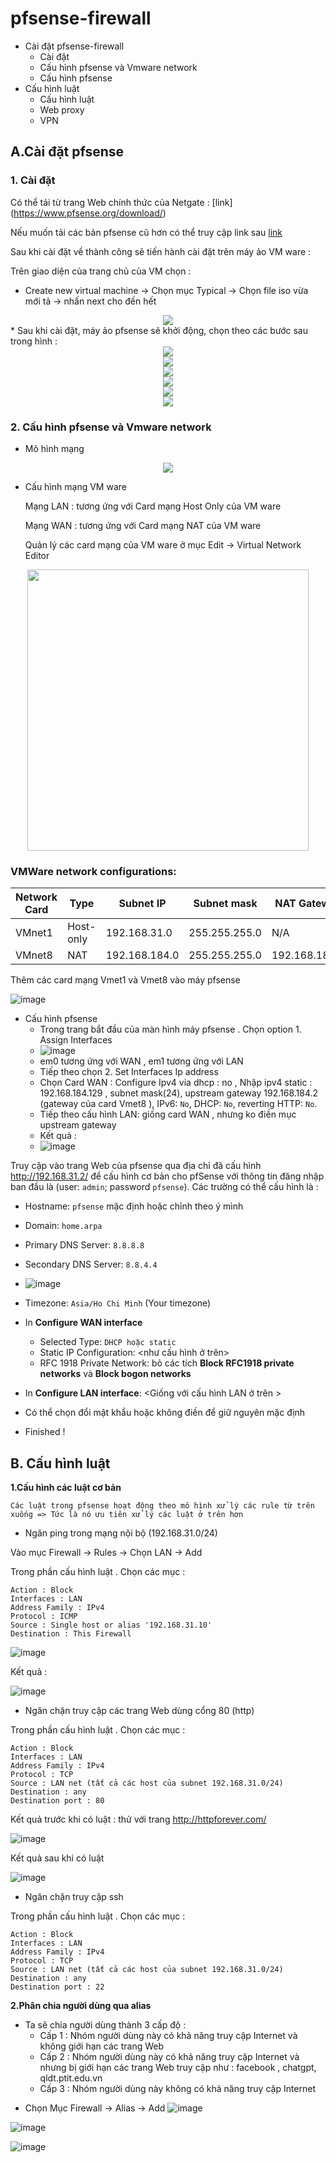 # pfsense-firewall

* Cài đặt pfsense-firewall
    * Cài đặt 
    * Cấu hình pfsense và Vmware network
    * Cấu hình pfsense
*  Cấu hình luật
   * Cấu hình luật
   * Web proxy
   * VPN
##
## A.Cài đặt pfsense 
### 1. Cài đặt
Có thể tải từ trang Web chính thức của Netgate : [link] (https://www.pfsense.org/download/) 

Nếu muốn tải các bản pfsense cũ hơn có thể truy cập link sau [link](https://repo.ialab.dsu.edu/pfsense/)

Sau khi cài đặt về thành công sẽ tiến hành cài đặt trên máy ảo VM ware : 

Trên giao diện của trang chủ của VM chọn : 
* Create new virtual machine -> Chọn mục Typical -> Chọn file iso vừa mới tả -> nhấn next cho đến hết
<div align="center">
  <img src="https://github.com/Hungblyat/pfsense-firewall/blob/main/image/img.png">
</div>
* Sau khi cài đặt, máy ảo pfsense sẽ khởi động, chọn theo các bước sau trong hình :
<div align="center">
  <img src="https://github.com/Hungblyat/pfsense-firewall/blob/main/image/pfsense_1.jpg">
</div>

<div align="center">
  <img src="https://github.com/Hungblyat/pfsense-firewall/blob/main/image/pfsense_2.jpg">
</div>

<div align="center">
  <img src="https://github.com/Hungblyat/pfsense-firewall/blob/main/image/pfsense_3.jpg">
</div>
<div align="center">
  <img src="https://github.com/Hungblyat/pfsense-firewall/blob/main/image/pfsense_4.jpg">
</div>
<div align="center">
  <img src="https://github.com/Hungblyat/pfsense-firewall/blob/main/image/pfsense_5.jpg">
</div>
<div align="center">
  <img src="https://github.com/Hungblyat/pfsense-firewall/blob/main/image/pfsense_7.jpg">
</div>

### 2. Cấu hình pfsense và Vmware network
* Mô hình mạng
<div align="center">
  <img src="https://github.com/Hungblyat/pfsense-firewall/blob/main/image/Pfsense_topo.jpg">
</div>

* Cấu hình mạng VM ware
  
  Mạng LAN : tương ứng với Card mạng Host Only của VM ware
  
  Mạng WAN : tương ứng với Card mạng NAT của VM ware

  Quản lý các card mạng của VM ware ở mục Edit -> Virtual Network Editor
<div align="center">
  <img src="https://github.com/Hungblyat/pfsense-firewall/blob/main/image/pfsense_card.png" height="450">
</div>

### VMWare network configurations:

<center>

| Network Card | Type | Subnet IP | Subnet mask | NAT Gateway |
| ------------ | ------- | ------| ----- | ----- |
| VMnet1 | Host-only | 192.168.31.0 | 255.255.255.0 | N/A | 
| VMnet8 | NAT | 192.168.184.0 | 255.255.255.0 | 192.168.184.2 | 

</center>

  Thêm các card mạng Vmet1 và Vmet8 vào máy pfsense
  
![image](https://github.com/user-attachments/assets/f7ba9b87-f2b8-44e1-937a-82211b0c3b89)

* Cấu hình pfsense
   - Trong trang bắt đầu của màn hình máy pfsense . Chọn option 1. Assign Interfaces
   - ![image](https://github.com/user-attachments/assets/886a2f15-9a88-4c73-bc33-122786e67c8a)
   - em0 tương ứng với WAN , em1 tương ứng với LAN
   - Tiếp theo chọn 2. Set Interfaces Ip address
   - Chọn Card WAN : Configure Ipv4 via dhcp : no , Nhập ipv4 static : 192.168.184.129 , subnet mask(24), upstream gateway 192.168.184.2 (gateway của card Vmet8 ), IPv6: `No`, DHCP: `No`, reverting HTTP: `No`.
   - Tiếp theo cấu hình LAN: giống card WAN , nhưng ko điền mục upstream gateway
   - Kết quả :
   - ![image](https://github.com/user-attachments/assets/ae27d646-8a29-4f37-832f-de879e221f31)

Truy cập vào trang Web của pfsense qua địa chỉ đã cấu hình http://192.168.31.2/ để cấu hình cơ bản cho pfSense với thông tin đăng nhập ban đầu là (user: `admin`; password `pfsense`). Các trường có thể cấu hình là :
- Hostname: `pfsense` mặc định hoặc chỉnh theo ý mình
- Domain: `home.arpa`
- Primary DNS Server: `8.8.8.8`
- Secondary DNS Server: `8.8.4.4`
- ![image](https://github.com/user-attachments/assets/17ea6fec-1c56-412a-8529-818f30b438bf)

- Timezone: `Asia/Ho Chi Minh` (Your timezone)
- In **Configure WAN interface**
  - Selected Type: `DHCP hoặc static`
  - Static IP Configuration: \<như cấu hình ở trên\>
  - RFC 1918 Private Network: bỏ các tích  **Block RFC1918 private networks** và **Block bogon networks**
- In **Configure LAN interface**: \<Giống với cấu hình LAN ở trên \>
- Có thể chọn đổi mật khẩu hoặc không điền để giữ nguyên mặc định
- Finished !

##

## B. Cấu hình luật
**1.Cấu hình các luật cơ bản**

`Các luật trong pfsense hoạt động theo mô hình xử lý các rule từ trên xuống => Tức là nó ưu tiên xử lý các luật ở trên hơn`
* Ngăn ping trong mạng nội bộ (192.168.31.0/24)

Vào mục Firewall -> Rules -> Chọn LAN -> Add

Trong phần cấu hình luật . Chọn các mục :

    Action : Block
    Interfaces : LAN
    Address Family : IPv4
    Protocol : ICMP
    Source : Single host or alias '192.168.31.10'
    Destination : This Firewall

![image](https://github.com/user-attachments/assets/e2a0f027-b89f-4330-9310-8177b8e0240e)

Kết quả : 

![image](https://github.com/user-attachments/assets/87822f15-8a2f-4965-b374-fce24a265d8e)

* Ngăn chặn truy cập các trang Web dùng cổng 80 (http)

Trong phần cấu hình luật . Chọn các mục :

    Action : Block
    Interfaces : LAN
    Address Family : IPv4
    Protocol : TCP
    Source : LAN net (tất cả các host của subnet 192.168.31.0/24)
    Destination : any
    Destination port : 80

Kết quả trước khi có luật : thử với trang http://httpforever.com/

![image](https://github.com/user-attachments/assets/7bf6a228-b1ac-4199-820d-c79c4c3ae65f)

Kết quả sau khi có luật 

![image](https://github.com/user-attachments/assets/daf3c4ae-3d76-4f7b-af30-ffaf5ca93fc8)

* Ngăn chặn truy cập ssh

Trong phần cấu hình luật . Chọn các mục :

    Action : Block
    Interfaces : LAN
    Address Family : IPv4
    Protocol : TCP
    Source : LAN net (tất cả các host của subnet 192.168.31.0/24)
    Destination : any
    Destination port : 22

**2.Phân chia người dùng qua alias**
* Ta sẽ chia người dùng thành 3 cấp độ :
    * Cấp 1 : Nhóm người dùng này có khả năng truy cập Internet và không giới hạn các trang Web
    * Cấp 2 : Nhóm người dùng này có khả năng truy cập Internet và nhưng bị giới hạn các trang Web truy cập như : facebook , chatgpt, qldt.ptit.edu.vn
    * Cấp 3 : Nhóm người dùng này không có khả năng truy cập Internet

- Chọn Mục Firewall -> Alias -> Add
![image](https://github.com/user-attachments/assets/2dd7a067-2a8e-4fef-9b87-88f3fb0ff769)

![image](https://github.com/user-attachments/assets/e6b059a7-cda1-460c-8c75-e0f6428099d9)

![image](https://github.com/user-attachments/assets/79854618-5f36-433b-8ab7-5ee93e89e27a)



